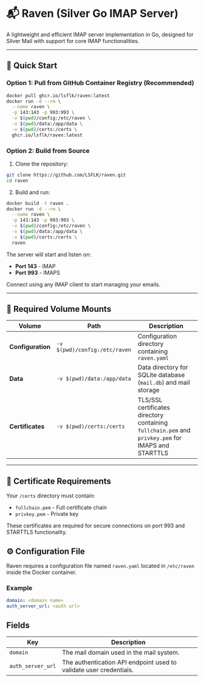 # 📬 Raven (Silver Go IMAP Server)

A lightweight and efficient IMAP server implementation in Go, designed for Silver Mail with support for core IMAP functionalities.

---

## 🚀 Quick Start

### Option 1: Pull from GitHub Container Registry (Recommended)

```bash
docker pull ghcr.io/lsflk/raven:latest
docker run -d --rm \
  --name raven \
  -p 143:143 -p 993:993 \
  -v $(pwd)/config:/etc/raven \
  -v $(pwd)/data:/app/data \
  -v $(pwd)/certs:/certs \
  ghcr.io/lsflk/raven:latest
```

### Option 2: Build from Source

1. Clone the repository:
```bash
git clone https://github.com/LSFLK/raven.git
cd raven
```

2. Build and run:
```bash
docker build -t raven .
docker run -d --rm \
  --name raven \
  -p 143:143 -p 993:993 \
  -v $(pwd)/config:/etc/raven \
  -v $(pwd)/data:/app/data \
  -v $(pwd)/certs:/certs \
  raven
```

The server will start and listen on:
- **Port 143** - IMAP
- **Port 993** - IMAPS

Connect using any IMAP client to start managing your emails.

---

## 📂 Required Volume Mounts

| Volume | Path | Description |
|--------|------|-------------|
| **Configuration** | `-v $(pwd)/config:/etc/raven` | Configuration directory containing `raven.yaml` |
| **Data** | `-v $(pwd)/data:/app/data` | Data directory for SQLite database (`mail.db`) and mail storage |
| **Certificates** | `-v $(pwd)/certs:/certs` | TLS/SSL certificates directory containing `fullchain.pem` and `privkey.pem` for IMAPS and STARTTLS |

---

## 🔐 Certificate Requirements

Your `/certs` directory must contain:
- `fullchain.pem` - Full certificate chain
- `privkey.pem` - Private key

These certificates are required for secure connections on port 993 and STARTTLS functionality.

## ⚙️ Configuration File

Raven requires a configuration file named `raven.yaml` located in `/etc/raven` inside the Docker container.

### Example
```yaml
domain: <domain name>
auth_server_url: <auth url>
```

## Fields

| Key | Description |
|-----|-------------|
| `domain` | The mail domain used in the mail system. |
| `auth_server_url` | The authentication API endpoint used to validate user credentials. |
